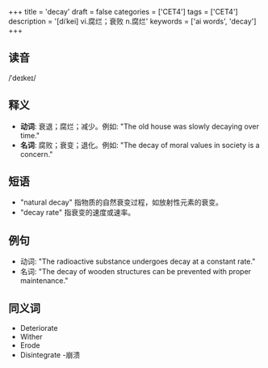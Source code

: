 +++
title = 'decay'
draft = false
categories = ['CET4']
tags = ['CET4']
description = '[diˈkei] vi.腐烂；衰败 n.腐烂'
keywords = ['ai words', 'decay']
+++

## 读音
/ˈdeɪkeɪ/

## 释义
- **动词**: 衰退；腐烂；减少。例如: "The old house was slowly decaying over time."
- **名词**: 腐败；衰变；退化。例如: "The decay of moral values in society is a concern."

## 短语
- "natural decay" 指物质的自然衰变过程，如放射性元素的衰变。
- "decay rate" 指衰变的速度或速率。

## 例句
- 动词: "The radioactive substance undergoes decay at a constant rate."
- 名词: "The decay of wooden structures can be prevented with proper maintenance."

## 同义词
- Deteriorate
- Wither
- Erode
- Disintegrate
-崩溃
